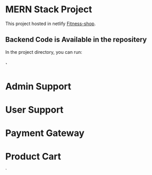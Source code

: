 # MERN Stack Project

This project hosted in netlify [Fitness-shop](https://fitness-shop.netlify.app/).

## Backend Code is Available in the repositery  

In the project directory, you can run:

### `
# Admin Support 
# User Support
# Payment Gateway
# Product Cart
`


